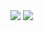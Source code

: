 <img   align="center" src="https://github-readme-stats.vercel.app/api?username=IggyMeraki&locale=cn&line_height=33&show_icons=true&hide=&theme=&rank_icon=default"/>    <img   align="center" src="https://github-readme-stats.vercel.app/api/top-langs/?username=IggyMeraki&locale=cn&line_height=33&theme=&langs_count=5"/>
